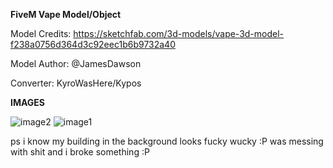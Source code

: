 **FiveM Vape Model/Object**

Model Credits: https://sketchfab.com/3d-models/vape-3d-model-f238a0756d364d3c92eec1b6b9732a40

Model Author: @JamesDawson

Converter: KyroWasHere/Kypos


**IMAGES**

![image2](https://user-images.githubusercontent.com/100861025/176677722-3035f303-b355-41a2-b912-7117752ce506.PNG)
![image1](https://user-images.githubusercontent.com/100861025/176677745-bc8f7fe6-2dc0-413d-9cbc-b5f987543275.PNG)

ps i know my building in the background looks fucky wucky :P was messing with shit and i broke something :P 
